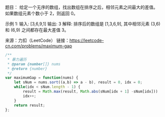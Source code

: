 题目：
给定一个无序的数组，找出数组在排序之后，相邻元素之间最大的差值。
如果数组元素个数小于 2，则返回 0。

示例 1:
输入: [3,6,9,1]
输出: 3
解释: 排序后的数组是 [1,3,6,9], 其中相邻元素 (3,6) 和 (6,9) 之间都存在最大差值 3。

来源：力扣（LeetCode）
链接：https://leetcode-cn.com/problems/maximum-gap
<!-- more -->


```js
/**
 * 暴力遍历
 * @param {number[]} nums
 * @return {number}
 */
var maximumGap = function(nums) {
	let sNum = nums.sort((a,b) => a - b), result = 0, idx = 0;
	while(idx < sNum.length - 1) {
		result = Math.max(result, Math.abs(sNum[idx + 1] -sNum[idx]))
		idx++;
	}
	return result;
};
```